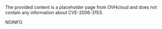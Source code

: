 The provided content is a placeholder page from OVHcloud and does not contain any information about CVE-2006-3153.

NOINFO